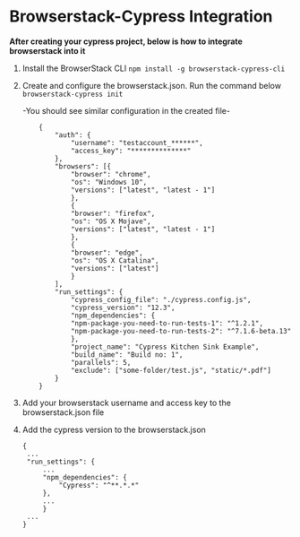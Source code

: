 # Browserstack-Cypress Integration

**After creating your cypress project, below is how to integrate browserstack into it**

1. Install the BrowserStack CLI
    `npm install -g browserstack-cypress-cli`

2. Create and configure the browserstack.json. Run the command below
    `browserstack-cypress init`

    -You should see similar configuration in the created file-
    ```
        {
            "auth": {
                "username": "testaccount_******",
                "access_key": "**************"
            },
            "browsers": [{
                "browser": "chrome",
                "os": "Windows 10",
                "versions": ["latest", "latest - 1"]
                },
                {
                "browser": "firefox",
                "os": "OS X Mojave",
                "versions": ["latest", "latest - 1"]
                },
                {
                "browser": "edge",
                "os": "OS X Catalina",
                "versions": ["latest"]
                }
            ],
            "run_settings": {
                "cypress_config_file": "./cypress.config.js",
                "cypress_version": "12.3",
                "npm_dependencies": {
                "npm-package-you-need-to-run-tests-1": "^1.2.1",
                "npm-package-you-need-to-run-tests-2": "^7.1.6-beta.13"
                },
                "project_name": "Cypress Kitchen Sink Example",
                "build_name": "Build no: 1",
                "parallels": 5,
                "exclude": ["some-folder/test.js", "static/*.pdf"]
            }
        }
    ```

3. Add your browserstack username and access key to the browserstack.json file

4. Add the cypress version to the browserstack.json 
   ```
   {
    ...
    "run_settings": {
        ...
        "npm_dependencies": {
            "Cypress": "^**.*.*"
        },
        ...
        }
    ...
   }
   ```

